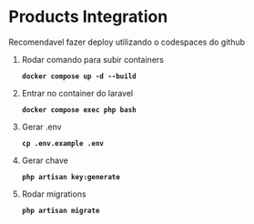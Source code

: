 # Products Integration

Recomendavel fazer deploy utilizando o codespaces do github

1. Rodar comando para subir containers

    **`docker compose up -d --build`**

2. Entrar no container do laravel

    **`docker compose exec php bash`**

3. Gerar .env

    **`cp .env.example .env`**

4. Gerar chave

    **`php artisan key:generate`**

5. Rodar migrations

    **`php artisan migrate`**
